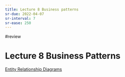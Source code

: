 ```yaml
---
title: Lecture 8 Business patterns
sr-due: 2022-04-07
sr-interval: 7
sr-ease: 250
---
```

#review 
# Lecture 8 Business Patterns
[Entity Relationship Diagrams](out/notes/entity-relationship-diagrams.md)